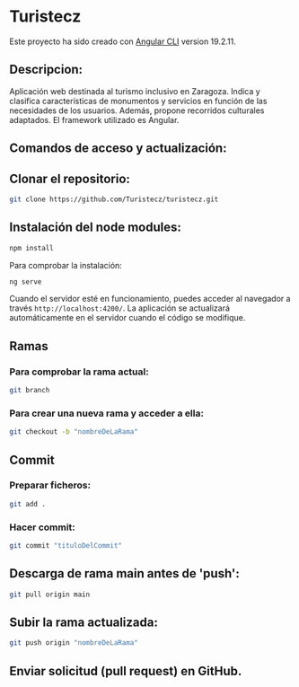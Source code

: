 # Turistecz

Este proyecto ha sido creado con [Angular CLI](https://github.com/angular/angular-cli) version 19.2.11.

## Descripcion:
Aplicación web destinada al turismo inclusivo en Zaragoza. 
Indica y clasifica características de monumentos y servicios en función de las necesidades de los usuarios. 
Además, propone recorridos culturales adaptados. 
El framework utilizado es Angular.


## Comandos de acceso y actualización:

## Clonar el repositorio:

```bash
git clone https://github.com/Turistecz/turistecz.git 
```

## Instalación del node modules:

```bash
npm install
```

Para comprobar la instalación:

```bash
ng serve
```

Cuando el servidor esté en funcionamiento, puedes acceder al navegador a través `http://localhost:4200/`. La aplicación se actualizará automáticamente en el servidor cuando el código se modifique.


## Ramas

### Para comprobar la rama actual:

``` bash
git branch
```

### Para crear una nueva rama y acceder a ella:

``` bash
git checkout -b "nombreDeLaRama"
```

## Commit

### Preparar ficheros:

``` bash
git add .
```

### Hacer commit:

``` bash
git commit "tituloDelCommit"
```

## Descarga de rama main antes de 'push':

``` bash
git pull origin main
```

## Subir la rama actualizada:

``` bash
git push origin "nombreDeLaRama"
```

## Enviar solicitud (pull request) en GitHub.
